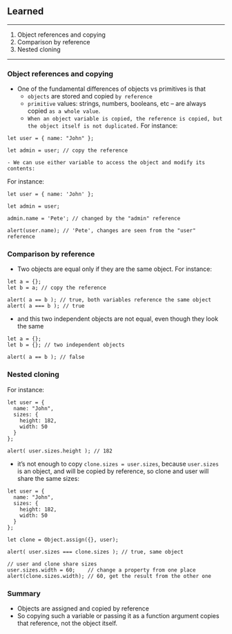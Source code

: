 ## Learned 
---
1. Object references and copying
2. Comparison by reference
3. Nested cloning
---
### Object references and copying
- One of the fundamental differences of objects vs primitives is that
	- `objects` are stored and copied `by reference`
	-  `primitive` values: strings, numbers, booleans, etc – are always copied `as a whole value`.
	- `When an object variable is copied, the reference is copied, but the object itself is not duplicated.`
For instance:
```
let user = { name: "John" };

let admin = user; // copy the reference
```

	- We can use either variable to access the object and modify its contents:
For instance:
```
let user = { name: 'John' };

let admin = user;

admin.name = 'Pete'; // changed by the "admin" reference

alert(user.name); // 'Pete', changes are seen from the "user" reference
```

### Comparison by reference
- Two objects are equal only if they are the same object.
For instance:
```
let a = {};
let b = a; // copy the reference

alert( a == b ); // true, both variables reference the same object
alert( a === b ); // true
```

- and this two independent objects are not equal, even though they look the same
```
let a = {};
let b = {}; // two independent objects

alert( a == b ); // false
```

### Nested cloning

For instance:
```
let user = {
  name: "John",
  sizes: {
    height: 182,
    width: 50
  }
};

alert( user.sizes.height ); // 182
```

- it’s not enough to copy `clone.sizes = user.sizes`, because 	`user.sizes` is an object, and will be copied by reference, so clone and user will share the same sizes:
```
let user = {
  name: "John",
  sizes: {
    height: 182,
    width: 50
  }
};

let clone = Object.assign({}, user);

alert( user.sizes === clone.sizes ); // true, same object

// user and clone share sizes
user.sizes.width = 60;    // change a property from one place
alert(clone.sizes.width); // 60, get the result from the other one
```


### Summary
- Objects are assigned and copied by reference
- So copying such a variable or passing it as a function argument copies that reference, not the object itself.
